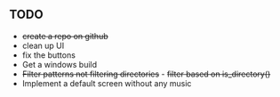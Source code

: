 TODO
----
- ~~create a repo on github~~
- clean up UI
- fix the buttons
- Get a windows build
- ~~Filter patterns not filtering directories~~ - ~~filter based on is_directory()~~
- Implement a default screen without any music

